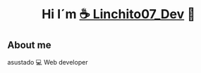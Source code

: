 <div align="center">

<h1 align="center">Hi I´m <a href=""> ☕ Linchito07_Dev</a> 👋</h1>

</div>

## About me
asustado
💻 Web developer
